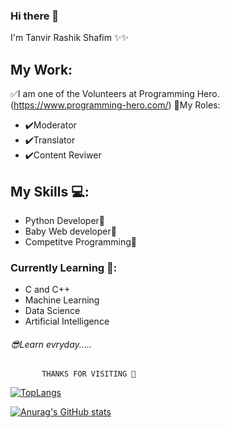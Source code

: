 ### Hi there 👋
I'm Tanvir Rashik Shafim ✨✨

## My Work:
✅I am one of the Volunteers at Programming Hero.(https://www.programming-hero.com/)
🍥My Roles:
  * ✔️Moderator
  * ✔️Translator
  * ✔️Content Reviwer
  
## My Skills 💻:
  * Python Developer🔷
  * Baby Web developer🔷
  * Competitve Programming🔷
 
 ### Currently Learning 📖:
  * C and C++
  * Machine Learning
  * Data Science
  * Artificial Intelligence
  
  
  ###### 😎Learn evryday.....
           THANKS FOR VISITING 💝




[![TopLangs](https://github-readme-stats.vercel.app/api/top-langs/?username=Shafim61&layout=compact)](https://github.com/anuraghazra/github-readme-stats)

[![Anurag's GitHub stats](https://github-readme-stats.vercel.app/api?username=Shafim61)](https://github.com/anuraghazra/github-readme-stats)
